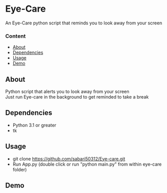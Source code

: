 # Eye-Care
  An Eye-Care python script that reminds you to look away from your screen
### Content
- [About](#About)
- [Dependencies](Dependencies)
- [Usage](Usage)
- [Demo](Demo)

## About
Python script that alerts you to look away from your screen  
Just run Eye-care in the background to get reminded to take a break  

## Dependencies
  - Python 3.1 or greater  
  - tk 
## Usage
  - git clone https://github.com/sabari50312/Eye-care.git  
  - Run App.py (double click or run "python main.py" from within eye-care folder)  
## Demo
